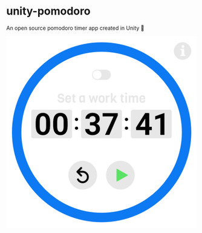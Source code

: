 # unity-pomodoro
An open source pomodoro timer app created in Unity 🍅

![Mock](sources/mocks/pomodoro-setup.png)
